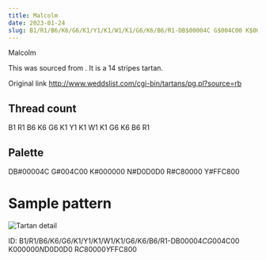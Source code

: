 ```yaml
---
title: Malcolm
date: 2023-01-24
slug: B1/R1/B6/K6/G6/K1/Y1/K1/W1/K1/G6/K6/B6/R1-DB$00004C G$004C00 K$000000 N$D0D0D0 R$C80000 Y$FFC800
---
```

Malcolm

This was sourced from <no value>.  It is a 14 stripes tartan.

Original link http://www.weddslist.com/cgi-bin/tartans/pg.pl?source=rb

## Thread count
B1 R1 B6 K6 G6 K1 Y1 K1 W1 K1 G6 K6 B6 R1

## Palette
DB#00004C G#004C00 K#000000 N#D0D0D0 R#C80000 Y#FFC800

# Sample pattern

![Tartan detail](tartan.png "B1 R1 B6 K6 G6 K1 Y1 K1 W1 K1 G6 K6 B6 R1 tartan")

ID: B1/R1/B6/K6/G6/K1/Y1/K1/W1/K1/G6/K6/B6/R1-DB$00004C G$004C00 K$000000 N$D0D0D0 R$C80000 Y$FFC800